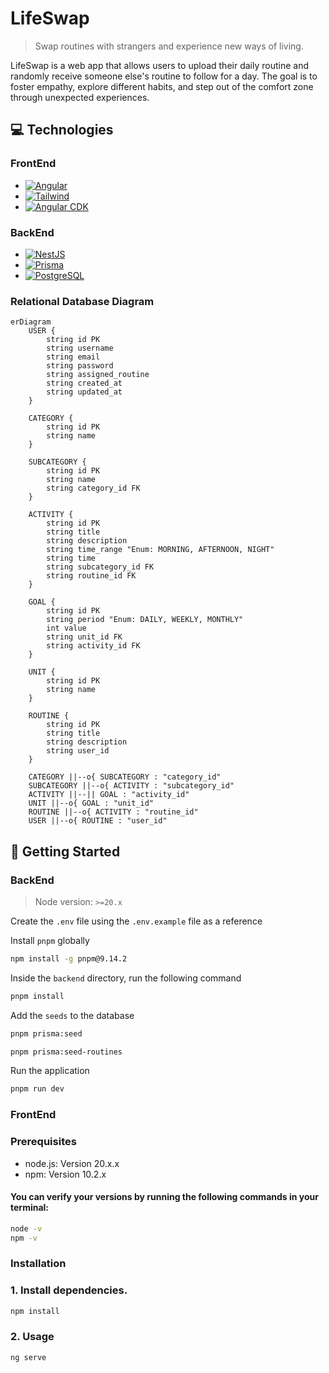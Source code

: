 # **LifeSwap**

> Swap routines with strangers and experience new ways of living.

LifeSwap is a web app that allows users to upload their daily routine and randomly receive someone else's routine to follow for a day. The goal is to foster empathy, explore different habits, and step out of the comfort zone through unexpected experiences.

## 💻 Technologies
### FrontEnd

* [![Angular][Angular.io]][Angular-url]
* [![Tailwind][Tailwind]][Tailwind-Angular-url]
* [![Angular CDK][Angular-CDK]][Angular-CDK-url]

### BackEnd

* [![NestJS][nestjs.com]][NestJS-url]
* [![Prisma][prisma.io]][Prisma-url]
* [![PostgreSQL][postgresql.org]][PostgreSQL-url]

### Relational Database Diagram
```mermaid
erDiagram
    USER {
        string id PK
        string username
        string email
        string password
        string assigned_routine
        string created_at
        string updated_at
    }

    CATEGORY {
        string id PK
        string name
    }

    SUBCATEGORY {
        string id PK
        string name
        string category_id FK
    }

    ACTIVITY {
        string id PK
        string title
        string description
        string time_range "Enum: MORNING, AFTERNOON, NIGHT"
        string time
        string subcategory_id FK
        string routine_id FK
    }

    GOAL {
        string id PK
        string period "Enum: DAILY, WEEKLY, MONTHLY"
        int value
        string unit_id FK
        string activity_id FK
    }

    UNIT {
        string id PK
        string name
    }

    ROUTINE {
        string id PK
        string title
        string description
        string user_id
    }

    CATEGORY ||--o{ SUBCATEGORY : "category_id"
    SUBCATEGORY ||--o{ ACTIVITY : "subcategory_id"
    ACTIVITY ||--|| GOAL : "activity_id"
    UNIT ||--o{ GOAL : "unit_id"
    ROUTINE ||--o{ ACTIVITY : "routine_id"
    USER ||--o{ ROUTINE : "user_id"
```

## 🚀 Getting Started
### BackEnd
> Node version: ```>=20.x```

Create the ```.env``` file using the ```.env.example``` file as a reference

Install ```pnpm``` globally
```bash
npm install -g pnpm@9.14.2
```

Inside the ```backend``` directory, run the following command
```bash
pnpm install
```

Add the ```seeds``` to the database
```bash
pnpm prisma:seed
```
```bash
pnpm prisma:seed-routines
```

Run the application
```bash
pnpm run dev
```

### FrontEnd
### Prerequisites
* node.js: Version 20.x.x
* npm: Version 10.2.x 
#### You can verify your versions by running the following commands in your terminal:

```bash
node -v
npm -v
```
### Installation
### 1. Install dependencies.
```bash
npm install
```
### 2. Usage
```bash
ng serve
```

<!-- MARKDOWN LINKS & IMAGES -->
[Angular.io]: https://img.shields.io/badge/Angular-DD0031?style=for-the-badge&logo=angular&logoColor=white
[Angular-url]: https://angular.io/
[Tailwind]: https://img.shields.io/badge/-Tailwind%20CSS-%231a202c?style=for-the-badge&logo=tailwind-css
[Tailwind-Angular-url]:https://tailwindcss.com/docs/installation/framework-guides/angular

[Angular-CDK]: https://img.shields.io/badge/%20-Angular%20Material-blue?style=for-the-badge&logo=angular
[Angular-CDK-url]:https://material.angular.io/cdk/categories

[nestjs.com]: https://img.shields.io/badge/nestjs-E0234E?style=for-the-badge&logo=nestjs&logoColor=white
[NestJS-url]: https://nestjs.com/
[postgresql.org]: https://img.shields.io/badge/postgresql-4169e1?style=for-the-badge&logo=postgresql&logoColor=white
[PostgreSQL-url]: https://www.postgresql.org/
[prisma.io]: https://img.shields.io/badge/Prisma-3982CE?style=for-the-badge&logo=Prisma&logoColor=white
[Prisma-url]: https://www.prisma.io/